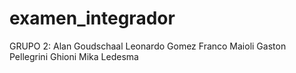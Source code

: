 # examen_integrador
GRUPO 2:
Alan Goudschaal
Leonardo Gomez
Franco Maioli
Gaston Pellegrini Ghioni
Mika Ledesma

